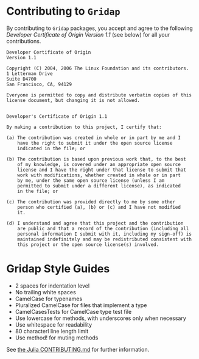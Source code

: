 Contributing to `Gridap`
==

By contributing to `Gridap` packages, you accept and agree to the following *Developer Certificate of Origin Version 1.1* (see below) for all your contributions.

```
Developer Certificate of Origin
Version 1.1

Copyright (C) 2004, 2006 The Linux Foundation and its contributors.
1 Letterman Drive
Suite D4700
San Francisco, CA, 94129

Everyone is permitted to copy and distribute verbatim copies of this
license document, but changing it is not allowed.


Developer's Certificate of Origin 1.1

By making a contribution to this project, I certify that:

(a) The contribution was created in whole or in part by me and I
    have the right to submit it under the open source license
    indicated in the file; or

(b) The contribution is based upon previous work that, to the best
    of my knowledge, is covered under an appropriate open source
    license and I have the right under that license to submit that
    work with modifications, whether created in whole or in part
    by me, under the same open source license (unless I am
    permitted to submit under a different license), as indicated
    in the file; or

(c) The contribution was provided directly to me by some other
    person who certified (a), (b) or (c) and I have not modified
    it.

(d) I understand and agree that this project and the contribution
    are public and that a record of the contribution (including all
    personal information I submit with it, including my sign-off) is
    maintained indefinitely and may be redistributed consistent with
    this project or the open source license(s) involved.
```


Gridap Style Guides
===

* 2 spaces for indentation level
* No trailing white spaces
* CamelCase for typenames
* Pluralized CamelCase for files that implement a type
* CamelCasesTests for CamelCase type test file
* Use lowercase for methods, with underscores only when necessary
* Use whitespace for readability
* 80 characterl line length limit
* Use method! for muting methods

See [the Julia CONTRIBUTING.md](https://github.com/JuliaLang/julia/blob/master/CONTRIBUTING.md) for further information.
